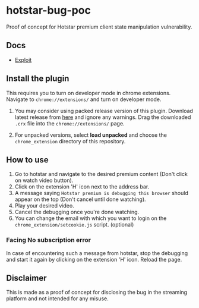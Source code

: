 # hotstar-bug-poc
Proof of concept for Hotstar premium client state manipulation vulnerability.

## Docs
- [Exploit](https://github.com/realramkumar/hotstar-bug-poc/blob/master/exploit.md)

## Install the plugin

This requires you to turn on developer mode in chrome extensions. Navigate to `chrome://extensions/` and turn on developer mode.

1. You may consider using packed release version of this plugin. Download latest release from [here](https://github.com/realramkumar/hotstar-bug-poc/releases) and ignore any warnings. Drag the downloaded `.crx` file into the `chrome://extensions/` page.

2. For unpacked versions, select **load unpacked** and choose the `chrome_extension` directory of this repository.

## How to use
1. Go to hotstar and navigate to the desired premium content (Don't click on watch video button).
2. Click on the extension 'H' icon next to the address bar.
3. A message saying `Hotstar premium is debugging this browser` should appear on the top (Don't cancel until done watching).
4. Play your desired video.
5. Cancel the debugging once you're done watching.
6. You can change the email with which you want to login on the `chrome_extension/setcookie.js` script. (optional)

### Facing No subscription error
In case of encountering such a message from hotstar, stop the debugging and start it again by clicking on the extension 'H' icon. Reload the page.

## Disclaimer
This is made as a proof of concept for disclosing the bug in the streaming platform and not intended for any misuse.